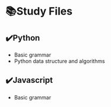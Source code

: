 # 📚Study Files
## ✔️Python
- Basic grammar
- Python data structure and algorithms

## ✔️Javascript
- Basic grammar

